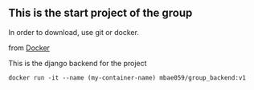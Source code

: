 ## This is the start project of the group

In order to download, use git or docker.

from [Docker](https://hub.docker.com/r/mbae059/group_backend)

This is the django backend for the project

```
docker run -it --name (my-container-name) mbae059/group_backend:v1
```
